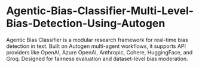 # Agentic-Bias-Classifier-Multi-Level-Bias-Detection-Using-Autogen
Agentic Bias Classifier is a modular research framework for real-time bias detection in text. Built on Autogen multi-agent workflows, it supports API providers like OpenAI, Azure OpenAI, Anthropic, Cohere, HuggingFace, and Groq. Designed for fairness evaluation and dataset-level bias moderation.
